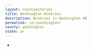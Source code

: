 ```yaml
---
layout: countywineries
title: Washington Wineries
description: Wineries in Washington AR
permalink: /ar/washington/
county: washington
state: ar
---
```

-
